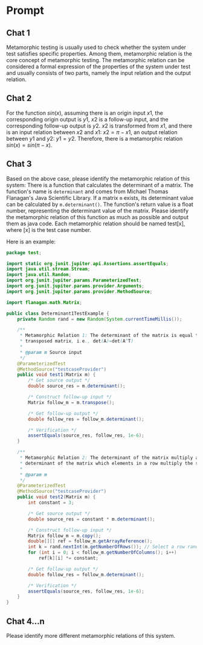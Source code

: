# Prompt

## Chat 1

Metamorphic testing is usually used to check whether the system under test satisfies specific properties. Among them, metamorphic relation is the core concept of metamorphic testing. The metamorphic relation can be considered a formal expression of the properties of the system under test and usually consists of two parts, namely the input relation and the output relation.

## Chat 2

For the function $sin(x)$, assuming there is an origin input $x1$, the corresponding origin output is $y1$, $x2$ is a follow-up input, and the corresponding follow-up output is $y2$. $x2$ is transformed from $x1$, and there is an input relation between $x2$ and $x1$: $x2=\pi-x1$, an output relation between $y1$ and $y2$: $y1=y2$. Therefore, there is a metamorphic relation $sin(x)=sin(\pi-x)$.

## Chat 3

Based on the above case, please identify the metamorphic relation of this system: There is a function that calculates the determinant of a matrix. The function's name is `determinant` and comes from Michael Thomas Flanagan's Java Scientific Library. If a matrix `m` exists, its determinant value can be calculated by `m.determinant()`. The function's return value is a float number, representing the determinant value of the matrix. Please identify the metamorphic relation of this function as much as possible and output them as java code. Each metamorphic relation should be named test[x], where [x] is the test case number.

Here is an example:

```java
package test;

import static org.junit.jupiter.api.Assertions.assertEquals;
import java.util.stream.Stream;
import java.util.Random;
import org.junit.jupiter.params.ParameterizedTest;
import org.junit.jupiter.params.provider.Arguments;
import org.junit.jupiter.params.provider.MethodSource;

import flanagan.math.Matrix;

public class Determinant1TestExample {
    private Random rand = new Random(System.currentTimeMillis());

    /**
     * Metamorphic Relation 1: The determinant of the matrix is equal to the determinant of the
     * transposed matrix, i.e., det(A)=det(A^T)
     *
     * @param m Source input
     */
    @ParameterizedTest
    @MethodSource("testcaseProvider")
    public void test1(Matrix m) {
        /* Get source output */
        double source_res = m.determinant();

        /* Construct follow-up input */
        Matrix follow_m = m.transpose();

        /* Get follow-up output */
        double follow_res = follow_m.determinant();

        /* Verification */
        assertEquals(source_res, follow_res, 1e-6);
    }

    /**
     * Metamorphic Relation 2: The determinant of the matrix multiply a constant equals to the
     * determinant of the matrix which elements in a row multiply the same constant.
     *
     * @param m
     */
    @ParameterizedTest
    @MethodSource("testcaseProvider")
    public void test2(Matrix m) {
        int constant = 3;

        /* Get source output */
        double source_res = constant * m.determinant();

        /* Construct follow-up input */
        Matrix follow_m = m.copy();
        double[][] ref = follow_m.getArrayReference();
        int k = rand.nextInt(m.getNumberOfRows()); // Select a row randomly
        for (int i = 0; i < follow_m.getNumberOfColumns(); i++)
            ref[k][i] *= constant;

        /* Get follow-up output */
        double follow_res = follow_m.determinant();

        /* Verification */
        assertEquals(source_res, follow_res, 1e-6);
    }
}
```

## Chat 4...n

Please identify more different metamorphic relations of this system.